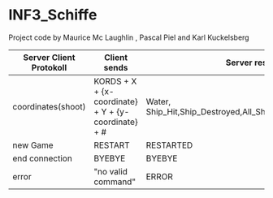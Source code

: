 # INF3_Schiffe
Project code by Maurice Mc Laughlin , Pascal Piel and Karl Kuckelsberg

| Server Client Protokoll  | Client sends | Server respons |
|---|---|---|
|  coordinates(shoot) |  KORDS + X + {x-coordinate} + Y + {y-coordinate} + #  | Water, Ship_Hit,Ship_Destroyed,All_Ships_Destroyed,Game_Over|
|  new Game | RESTART  | RESTARTED|
|  end connection | BYEBYE  | BYEBYE |
|  error | "no valid command" | ERROR |
